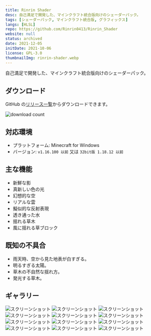 ```yaml
---
title: Rinrin Shader
desc: 自己満足で開発した、マインクラフト統合版向けのシェーダーパック。
tags: [シェーダーパック, マインクラフト統合版, グラフィックス]
langs: [HLSL]
repo: https://github.com/Rinrin0413/Rinrin_Shader
website: null
status: archived
date: 2021-12-05
initDate: 2021-10-06
license: GPL-3.0
thumbnailImg: rinrin-shader.webp
---
```


自己満足で開発した、マインクラフト統合版向けのシェーダーパック。

## ダウンロード

GitHub の[リリース一覧](https://github.com/Rinrin0413/Rinrin_Shader/releases)からダウンロードできます。

![download count](https://img.shields.io/github/downloads/Rinrin0413/Rinrin_Shader/total?style=for-the-badge)

## 対応環境

- プラットフォーム: Minecraft for Windows
- バージョン: `v1.16.100 以前` 又は `32bit版 1.18.12 以前`

## 主な機能

- 新鮮な影
- 真新しい色の光
- 幻想的な空
- リアルな雲
- 擬似的な反射表現
- 透き通った水
- 揺れる草木
- 風に揺れる草ブロック

## 既知の不具合

- 雨天時、空から見た地表が白すぎる。
- 明るすぎる太陽。
- 草木の不自然な揺れ方。
- 発光する草木。

## ギャラリー

![スクリーンショット](/images/projects/rinrin-shader/photo0.png)
![スクリーンショット](/images/projects/rinrin-shader/photo1.png)
![スクリーンショット](/images/projects/rinrin-shader/photo2.png)
![スクリーンショット](/images/projects/rinrin-shader/photo3.png)
![スクリーンショット](/images/projects/rinrin-shader/photo4.png)
![スクリーンショット](/images/projects/rinrin-shader/photo5.png)
![スクリーンショット](/images/projects/rinrin-shader/photo6.png)
![スクリーンショット](/images/projects/rinrin-shader/photo7.png)
![スクリーンショット](/images/projects/rinrin-shader/photo8.png)
![スクリーンショット](/images/projects/rinrin-shader/photo9.png)
![スクリーンショット](/images/projects/rinrin-shader/photo10.png)
![スクリーンショット](/images/projects/rinrin-shader/photo11.png)
